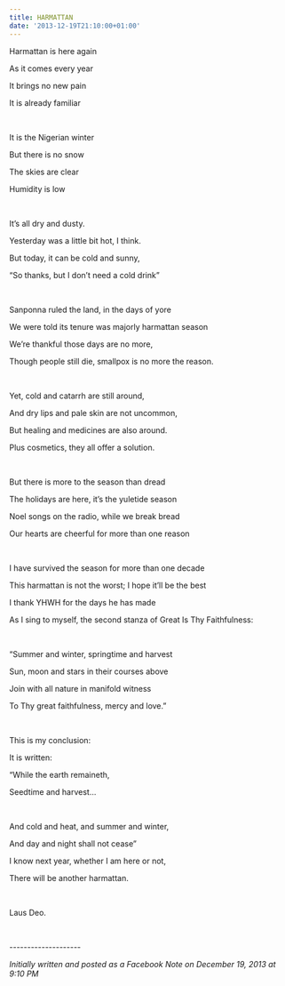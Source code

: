 ```yaml
---
title: HARMATTAN
date: '2013-12-19T21:10:00+01:00'
---
```

Harmattan is here again

As it comes every year

It brings no new pain

It is already familiar

<br/>

It is the Nigerian winter

But there is no snow

The skies are clear

Humidity is low

<br/>

It’s all dry and dusty.

Yesterday was a little bit hot, I think.

But today, it can be cold and sunny,

“So thanks, but I don’t need a cold drink”

<br/>

Sanponna ruled the land, in the days of yore

We were told its tenure was majorly harmattan season

We’re thankful those days are no more,

Though people still die, smallpox is no more the reason.

<br/>

Yet, cold and catarrh are still around,

And dry lips and pale skin are not uncommon,

But healing and medicines are also around.

Plus cosmetics, they all offer a solution.

<br/>

But there is more to the season than dread

The holidays are here, it’s the yuletide season

Noel songs on the radio, while we break bread

Our hearts are cheerful for more than one reason

<br/>

I have survived the season for more than one decade

This harmattan is not the worst; I hope it’ll be the best

I thank YHWH for the days he has made

As I sing to myself, the second stanza of Great Is Thy Faithfulness:

<br/>

“Summer and winter, springtime and harvest

Sun, moon and stars in their courses above

Join with all nature in manifold witness

To Thy great faithfulness, mercy and love.”

<br/>

This is my conclusion:

It is written:

“While the earth remaineth,

Seedtime and harvest…

<br/>

And cold and heat, and summer and winter,

And day and night shall not cease”

I know next year, whether I am here or not,

There will be another harmattan.

<br/>

Laus Deo.

<br/>

\--------------------

_Initially written and posted as a Facebook Note on December 19, 2013 at 9:10 PM_
